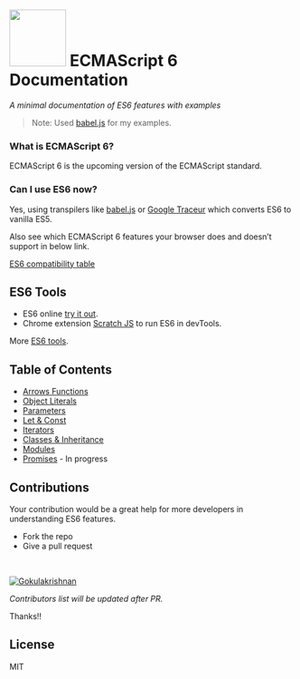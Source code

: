 # <img src="http://i.imgur.com/dZ3KF2a.png" width="100px"/> ECMAScript 6 Documentation

*A minimal documentation of ES6 features with examples*

>Note: Used <a href="http://babeljs.io/" target="_blank">babel.js</a> for my examples.

### What is ECMAScript 6?

ECMAScript 6 is the upcoming version of the ECMAScript standard.

### Can I use ES6 now?

Yes, using transpilers like <a href="http://babeljs.io/" target="_blank">babel.js</a> or <a href="https://github.com/google/traceur-compiler" target="_blank">Google Traceur</a> which converts ES6 to vanilla ES5.

Also see which ECMAScript 6 features your browser does and doesn’t support in below link.

<a href="http://kangax.github.io/compat-table/es6/" target="_blank">ES6 compatibility table</a>	

## ES6 Tools

- ES6 online <a href="http://babeljs.io/repl/" target="_blank">try it out</a>.
- Chrome extension <a href="https://goo.gl/5bqjIo" target="_blank">Scratch JS</a> to run ES6 in devTools.

More <a href="https://github.com/addyosmani/es6-tools" target="_blank">ES6 tools</a>.

## Table of Contents
- [Arrows Functions](https://github.com/gokulkrishh/ES6-Examples/blob/master/Examples/Arrows%20Functions/Arrows%20Functions.md "Arrows Functions")
- [Object Literals](https://github.com/gokulkrishh/ES6-Examples/blob/master/Examples/Object%20Literals/Object%20Literals.md "Object Literals")
- [Parameters](https://github.com/gokulkrishh/ES6-Examples/blob/master/Examples/Parameter%20Handling/Parameter%20Handling.md "Parameter Handling")
- [Let & Const](https://github.com/gokulkrishh/ES6-Examples/blob/master/Examples/Let%20&%20Const/Let%20&%20Const.md "Let & Const")
- [Iterators](https://github.com/gokulkrishh/ES6-Examples/blob/master/Examples/Iterators/Iterators.md "Iterators")
- [Classes & Inheritance](https://github.com/gokulkrishh/ES6-Examples/blob/master/Examples/Classes%20&%20Inheritance/Classes%20&%20Inheritance.md "Classes & Inheritance")
- [Modules](https://github.com/gokulkrishh/ES6-Examples/blob/master/Examples/Modules/Modules.md "Modules")
- [Promises](#promises) - In progress

## Contributions

Your contribution would be a great help for more developers in understanding ES6 features.

- Fork the repo
- Give a pull request

<br>

[![Gokulakrishnan](https://avatars0.githubusercontent.com/u/2944237?v=3&s=72)](https://github.com/gokulkrishh)

*Contributors list will be updated after PR.*

Thanks!!

License
----

MIT
